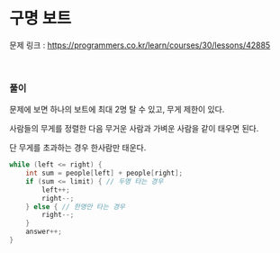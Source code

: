 구명 보트
===

문제 링크 : https://programmers.co.kr/learn/courses/30/lessons/42885

<br>

### 풀이

문제에 보면 하나의 보트에 최대 2명 탈 수 있고, 무게 제한이 있다.

사람들의 무게를 정렬한 다음 무거운 사람과 가벼운 사람을 같이 태우면 된다.

단 무게를 초과하는 경우 한사람만 태운다.

~~~java
while (left <= right) {
	int sum = people[left] + people[right];
	if (sum <= limit) { // 두명 타는 경우
		left++;
		right--;
	} else { // 한명만 타는 경우
		right--;
	}
	answer++;
}
~~~